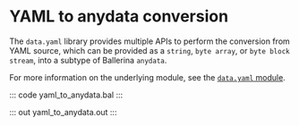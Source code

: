 # YAML to anydata conversion

The `data.yaml` library provides multiple APIs to perform the conversion from YAML source, which can be provided as a `string`, `byte array`, or `byte block stream`, 
into a subtype of Ballerina `anydata`.

For more information on the underlying module, see the [`data.yaml` module](https://lib.ballerina.io/ballerina/data.yaml/latest/).

::: code yaml_to_anydata.bal :::

::: out yaml_to_anydata.out :::
